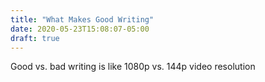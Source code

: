 ```yaml
---
title: "What Makes Good Writing"
date: 2020-05-23T15:08:07-05:00
draft: true
---
```



Good vs. bad writing is like 1080p vs. 144p video resolution

